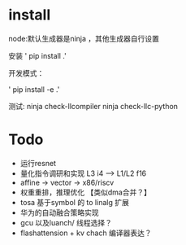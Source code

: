 # install

node:默认生成器是ninja ，其他生成器自行设置

安装
    ' pip install .'

开发模式：

 ' pip install -e .'

测试:
ninja check-llcompiler
ninja check-llc-python

# Todo

* 运行resnet
* 量化指令调研和实现   L3 i4 --> L1/L2 f16
* affine -> vector -> x86/riscv
* 权重重排，推理优化 【类似dma合并？】
* tosa 基于symbol  的   to linalg 扩展
* 华为的自动融合策略实现
* gcu 以及luanch/ 线程选择？
* flashattension + kv chach 编译器表达？
